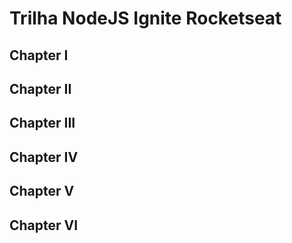 # Trilha NodeJS Ignite Rocketseat



## Chapter I

## Chapter II

## Chapter III

## Chapter IV

## Chapter V

## Chapter VI
